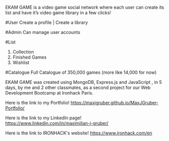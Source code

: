 EKAM GAME is a video game social network where each user can create its list and have it’s video game library in a few clicks!

#User
Create a profile | Create a library

#Admin
Can manage user accounts

#List
1. Collection 
2. Finished Games 
3. Wishlist 

#Catalogue
Full Catalogue of 350,000 games (more like  14,000 for now)

EKAM GAME was created using MongoDB, Express.js and JavaScript , in 5 days, by me and 2 other classmates, as a second project for our 
Web Development Bootcamp at Ironhack Paris.

Here is the link to my Portfolio!
https://maxjgruber.github.io/MaxJGruber-Portfolio/

Here is the link to my LinkedIn page!
https://www.linkedin.com/in/maximilian-j-gruber/

Here is the link to IRONHACK's website!
https://www.ironhack.com/en
